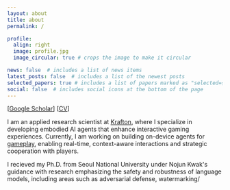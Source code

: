 ```yaml
---
layout: about
title: about
permalink: /

profile:
  align: right
  image: profile.jpg
  image_circular: true # crops the image to make it circular

news: false  # includes a list of news items
latest_posts: false  # includes a list of the newest posts
selected_papers: true # includes a list of papers marked as "selected={true}"
social: false  # includes social icons at the bottom of the page
---
```

[[Google Scholar](https://scholar.google.com/citations?user=S93OUYQAAAAJ&hl=en)] [[CV](assets/CV.pdf)]

I am an applied research scientist at [Krafton](https://www.krafton.ai/ko/), where I specialize in developing embodied AI agents that enhance interactive gaming experiences. Currently, I am working on building on-device agents for [gameplay](https://www.theverge.com/2025/1/6/24337949/nvidia-ace-ai-npcs-pubg-ally-teammate), enabling real-time, context-aware interactions and strategic cooperation with players.

I recieved my Ph.D. from Seoul National University under Nojun Kwak's guidance with research emphasizing the safety and robustness of language models, including areas such as adversarial defense, watermarking/